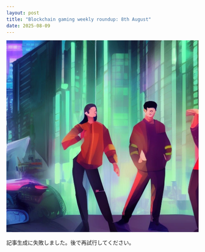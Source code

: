 ```yaml
---
layout: post
title: "Blockchain gaming weekly roundup: 8th August"
date: 2025-08-09
---
```


![記事画像](assets/images/20250809_web3.png)

記事生成に失敗しました。後で再試行してください。
